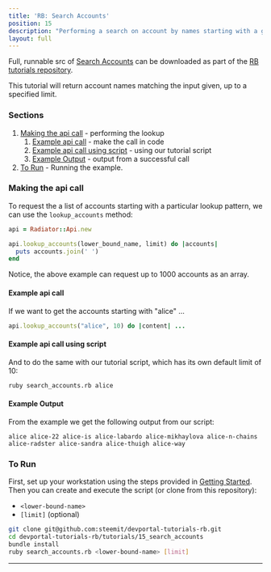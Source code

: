 ```yaml
---
title: 'RB: Search Accounts'
position: 15
description: "Performing a search on account by names starting with a given input."
layout: full
---              
```

<span class="fa-pull-left top-of-tutorial-repo-link"><span class="first-word">Full</span>, runnable src of [Search Accounts](https://github.com/steemit/devportal-tutorials-rb/tree/master/tutorials/15_search_accounts) can be downloaded as part of the [RB tutorials repository](https://github.com/steemit/devportal-tutorials-rb).</span>
<br>



This tutorial will return account names matching the input given, up to a specified limit.

### Sections

1. [Making the api call](#making-the-api-call) - performing the lookup
    1. [Example api call](#example-api-call) - make the call in code
    1. [Example api call using script](#example-api-call-using-script) - using our tutorial script
    1. [Example Output](#example-output) - output from a successful call
1. [To Run](#to-run) - Running the example.

### Making the api call

To request the a list of accounts starting with a particular lookup pattern, we can use the `lookup_accounts` method:

```ruby
api = Radiator::Api.new

api.lookup_accounts(lower_bound_name, limit) do |accounts|
  puts accounts.join(' ')
end
```

Notice, the above example can request up to 1000 accounts as an array.

#### Example api call

If we want to get the accounts starting with "alice" ...

```ruby
api.lookup_accounts("alice", 10) do |content| ...
```

#### Example api call using script

And to do the same with our tutorial script, which has its own default limit of 10:

```bash
ruby search_accounts.rb alice
```

#### Example Output

From the example we get the following output from our script:

```
alice alice-22 alice-is alice-labardo alice-mikhaylova alice-n-chains alice-radster alice-sandra alice-thuigh alice-way
```

### To Run

First, set up your workstation using the steps provided in [Getting Started](https://developers.steem.io/tutorials-ruby/getting_started).  Then you can create and execute the script (or clone from this repository):

* `<lower-bound-name>`
* `[limit]` (optional)

```bash
git clone git@github.com:steemit/devportal-tutorials-rb.git
cd devportal-tutorials-rb/tutorials/15_search_accounts
bundle install
ruby search_accounts.rb <lower-bound-name> [limit]
```


---
